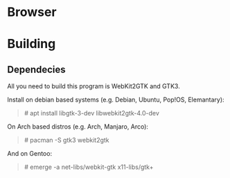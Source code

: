 # Browser


# Building
## Dependecies
All you need to build this program is WebKit2GTK and GTK3.

Install on debian based systems (e.g. Debian, Ubuntu, Pop!OS, Elemantary):
> \# apt install libgtk-3-dev libwebkit2gtk-4.0-dev

On Arch based distros (e.g. Arch, Manjaro, Arco):
> \# pacman -S gtk3 webkit2gtk

And on Gentoo:
> \# emerge -a net-libs/webkit-gtk x11-libs/gtk+